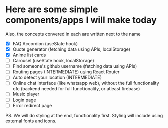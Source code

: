 # Here are some simple components/apps I will make today

Also, the concepts convered in each are written next to the name
- [x] FAQ Accordion (useState hook)
- [x] Quote generator (fetching data using APIs, localStorage)
- [x] Anime list cards 
- [ ] Carousel (useState hook, localStorage)
- [ ] Find someone's github username (fetching data using APIs)
- [ ] Routing pages (INTERMEDIATE) using React Router
- [ ] Auto detect your location (INTERMEDIATE)
- [ ] Online chat interface (like whatsapp web), without the full functionality ofc (backend needed for full functionality, or atleast firebase)
- [ ] Music player
- [ ] Login page
- [ ] Error redirect page

PS. We will do styling at the end, functionality first. Styling will include using external fonts and icons.